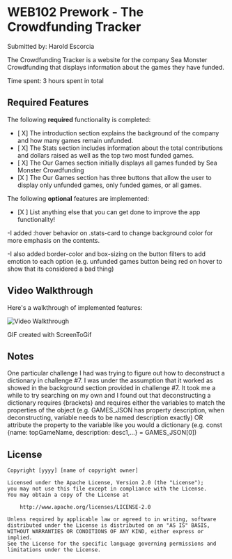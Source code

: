 # WEB102 Prework - The Crowdfunding Tracker

Submitted by: Harold Escorcia

The Crowdfunding Tracker is a website for the company Sea Monster Crowdfunding that displays information about the games they have funded.

Time spent: 3 hours spent in total

## Required Features

The following **required** functionality is completed:

* [ X] The introduction section explains the background of the company and how many games remain unfunded.
* [ X] The Stats section includes information about the total contributions and dollars raised as well as the top two most funded games.
* [ X] The Our Games section initially displays all games funded by Sea Monster Crowdfunding
* [X ] The Our Games section has three buttons that allow the user to display only unfunded games, only funded games, or all games.

The following **optional** features are implemented:

* [X ] List anything else that you can get done to improve the app functionality!

-I added :hover behavior on .stats-card to change background color for more emphasis on the contents.

-I also added border-color and box-sizing on the button filters to add emotion to each option (e.g. unfunded games button being red on hover to show that its considered a bad thing)

## Video Walkthrough

Here's a walkthrough of implemented features:

<img src='https://jmp.sh/FyFP9QIe' title='Video Walkthrough' width='' alt='Video Walkthrough' />


GIF created with ScreenToGif


## Notes

One particular challenge I had was trying to figure out how to deconstruct a dictionary in challenge #7. I was under the assumption that it worked as showed in the background section provided in challenge #7. It took me a while to try searching on my own and I found out that deconstructing a dictionary requires {brackets} and requires either the variables to match the properties of the object (e.g. GAMES_JSON has property description, when deconstructing, variable needs to be named description exactly) OR attribute the property to the variable like you would a dictionary (e.g. const {name: topGameName, description: desc1,...} = GAMES_JSON[0])

## License

    Copyright [yyyy] [name of copyright owner]

    Licensed under the Apache License, Version 2.0 (the "License");
    you may not use this file except in compliance with the License.
    You may obtain a copy of the License at

        http://www.apache.org/licenses/LICENSE-2.0

    Unless required by applicable law or agreed to in writing, software
    distributed under the License is distributed on an "AS IS" BASIS,
    WITHOUT WARRANTIES OR CONDITIONS OF ANY KIND, either express or implied.
    See the License for the specific language governing permissions and
    limitations under the License.
